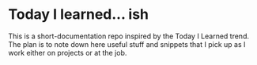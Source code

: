 # Today I learned... ish

This is a short-documentation repo inspired by the Today I Learned trend. The plan is to note down here useful stuff and snippets that I pick up as I work either on projects or at the job.



<!-- Inject some html here to list the repos below -->